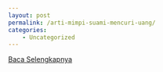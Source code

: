 ```yaml
---
layout: post
permalink: /arti-mimpi-suami-mencuri-uang/
categories:
    - Uncategorized
---
```


[Baca Selengkapnya](/03)